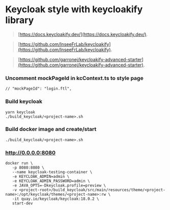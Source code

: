 # Keycloak style with keycloakify library
> [https://docs.keycloakify.dev/](https://docs.keycloakify.dev/).

> [https://github.com/InseeFrLab/keycloakify](https://github.com/InseeFrLab/keycloakify).

> [https://github.com/garronej/keycloakify-advanced-starter](https://github.com/garronej/keycloakify-advanced-starter).

### Uncomment mockPageId in kcContext.ts to style page
```
// "mockPageId": "login.ftl",
```

### Build keycloak
```
yarn keycloak
./build_keycloak/<project-name>.sh
```

### Build docker image and create/start
```
./build_keycloak/<project-name>.sh
```

### http://0.0.0.0:8080
``` 
docker run \
   -p 8080:8080 \
   --name keycloak-testing-container \
   -e KEYCLOAK_ADMIN=admin \
   -e KEYCLOAK_ADMIN_PASSWORD=admin \
   -e JAVA_OPTS=-Dkeycloak.profile=preview \
   -v <project-root>/build_keycloak/src/main/resources/theme/<project-name>:/opt/keycloak/themes/<project-name>:rw \
   -it quay.io/keycloak/keycloak:18.0.2 \
   start-dev
```